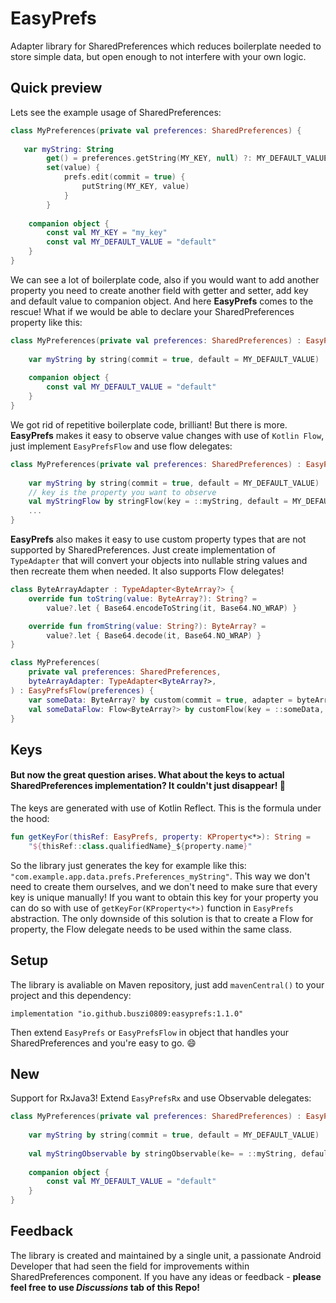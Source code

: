 # EasyPrefs
Adapter library for SharedPreferences which reduces boilerplate needed to store simple data, but open enough to not interfere with your own logic.

## Quick preview

Lets see the example usage of SharedPreferences:

```Kotlin
class MyPreferences(private val preferences: SharedPreferences) {
   
   var myString: String
        get() = preferences.getString(MY_KEY, null) ?: MY_DEFAULT_VALUE
        set(value) {
            prefs.edit(commit = true) { 
                putString(MY_KEY, value)
            }
        }
    
    companion object {
        const val MY_KEY = "my_key"
        const val MY_DEFAULT_VALUE = "default"
    }
}
```
We can see a lot of boilerplate code, also if you would want to add another property you need to create another field with getter and setter, add key and default value to companion object. And here **EasyPrefs** comes to the rescue! What if we would be able to declare your SharedPreferences property like this:

```Kotlin
class MyPreferences(private val preferences: SharedPreferences) : EasyPrefs(preferences) {
    
    var myString by string(commit = true, default = MY_DEFAULT_VALUE)
    
    companion object {
        const val MY_DEFAULT_VALUE = "default"
    }
}
```
We got rid of repetitive boilerplate code, brilliant! But there is more. **EasyPrefs** makes it easy to observe value changes with use of `Kotlin Flow`, just implement `EasyPrefsFlow` and use flow delegates:

```Kotlin
class MyPreferences(private val preferences: SharedPreferences) : EasyPrefsFlow(preferences) {
    
    var myString by string(commit = true, default = MY_DEFAULT_VALUE)
    // key is the property you want to observe
    val myStringFlow by stringFlow(key = ::myString, default = MY_DEFAULT_VALUE)
    ...
}
```
**EasyPrefs** also makes it easy to use custom property types that are not supported by SharedPreferences. Just create implementation of `TypeAdapter` that will convert your objects into nullable string values and then recreate them when needed. It also supports Flow delegates!

```Kotlin
class ByteArrayAdapter : TypeAdapter<ByteArray?> {
    override fun toString(value: ByteArray?): String? =
        value?.let { Base64.encodeToString(it, Base64.NO_WRAP) }

    override fun fromString(value: String?): ByteArray? =
        value?.let { Base64.decode(it, Base64.NO_WRAP) }
}
```
```Kotlin
class MyPreferences(
    private val preferences: SharedPreferences,
    byteArrayAdapter: TypeAdapter<ByteArray?>,
) : EasyPrefsFlow(preferences) {
    var someData: ByteArray? by custom(commit = true, adapter = byteArrayAdapter)
    val someDataFlow: Flow<ByteArray?> by customFlow(key = ::someData, adapter = byteArrayAdapter)
}
```

## Keys
#### But now the great question arises. What about the keys to actual SharedPreferences implementation? It couldn't just disappear! 🤔

The keys are generated with use of Kotlin Reflect. This is the formula under the hood:

```Kotlin
fun getKeyFor(thisRef: EasyPrefs, property: KProperty<*>): String =
    "${thisRef::class.qualifiedName}_${property.name}"
```

So the library just generates the key for example like this: `"com.example.app.data.prefs.Preferences_myString"`. This way we don't need to create them ourselves, and we don't need to make sure that every key is unique manually! If you want to obtain this key for your property you can do so with use of `getKeyFor(KProperty<*>)` function in `EasyPrefs` abstraction. The only downside of this solution is that to create a Flow for property, the Flow delegate needs to be used within the same class.

## Setup

The library is avaliable on Maven repository, just add `mavenCentral()` to your project and this dependency:
```
implementation "io.github.buszi0809:easyprefs:1.1.0"
```
Then extend `EasyPrefs` or `EasyPrefsFlow` in object that handles your SharedPreferences and you're easy to go. 😄

## New

Support for RxJava3! Extend `EasyPrefsRx` and use Observable delegates:

```Kotlin
class MyPreferences(private val preferences: SharedPreferences) : EasyPrefsRx(preferences) {
    
    var myString by string(commit = true, default = MY_DEFAULT_VALUE)
    
    val myStringObservable by stringObservable(ke= = ::myString, default = My_DEFAULT_VALUE)
    
    companion object {
        const val MY_DEFAULT_VALUE = "default"
    }
}
```

## Feedback

The library is created and maintained by a single unit, a passionate Android Developer that had seen the field for improvements within SharedPreferences component. If you have any ideas or feedback - **please feel free to use *Discussions* tab of this Repo!**
